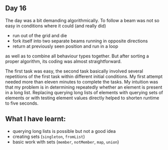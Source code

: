 ## Day 16

The day was a bit demanding algorithmically. To follow a beam was not so easy in conditions where it could (and really did)

- run out of the grid and die
- fork itself into two separate beams running in opposite directions
- return at previously seen position and run in a loop

as well as to combine all behaviour types together. But after sorting a proper algorithm, its coding was almost straightforward.

The first task was easy, the second task basically involved several repetitions of the first task within different initial conditions. My first attempt needed more than eleven minutes to complete the tasks. My intuition was that my problem is in determining repeatedly whether an element is present in a long list. Replacing querying long lists of elements with querying sets of elements or with testing element values directly helped to shorten runtime to five seconds.

## What I have learnt:

- querying long lists is possible but not a good idea
- creating sets (`singleton`, `fromList`)
- basic work with sets (`member`, `notMember`, `map`, `union`)

